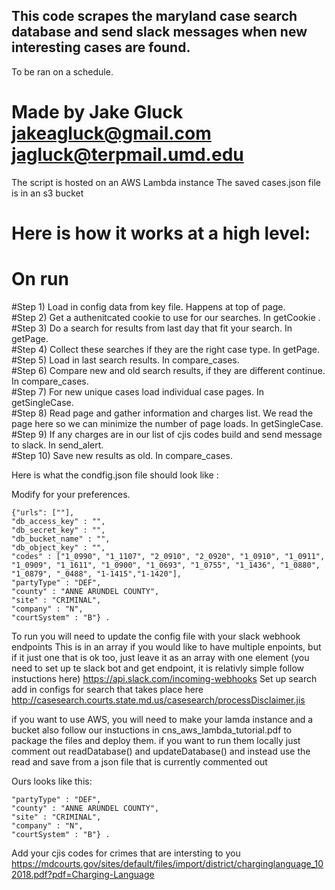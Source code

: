 ## This code scrapes the maryland case search database and send slack messages when new interesting cases are found. 
To be ran on a schedule.

# Made by Jake Gluck jakeagluck@gmail.com jagluck@terpmail.umd.edu

The script is hosted on an AWS Lambda instance
The saved cases.json file is in an s3 bucket

# Here is how it works at a high level:

# On run
#Step 1) Load in config data from key file. Happens at top of page.   
#Step 2) Get a authenitcated cookie to use for our searches. In getCookie .  
#Step 3) Do a search for results from last day that fit your search. In getPage.  
#Step 4) Collect these searches if they are the right case type. In getPage.  
#Step 5) Load in last search results. In compare_cases.  
#Step 6) Compare new and old search results, if they are different continue. In compare_cases.  
#Step 7) For new unique cases load individual case pages. In getSingleCase.  
#Step 8) Read page and gather information and charges list. We read the page here so we can minimize the number of page loads. In getSingleCase.  
#Step 9) If any charges are in our list of cjis codes build and send message to slack. In send_alert.  
#Step 10) Save new results as old. In compare_cases. 

Here is what the condfig.json file should look like :

Modify for your preferences.

```
{"urls": [""],  
"db_access_key" : "",  
"db_secret_key" : "",  
"db_bucket_name" : "",    
"db_object_key" : "",  
"codes" : ["1_0990", "1_1107", "2_0910", "2_0920", "1_0910", "1_0911", "1_0909", "1_1611", "1_0900", "1_0693", "1_0755", "1_1436", "1_0880", "1_0879", "_0488", "1-1415","1-1420"],  
"partyType" : "DEF",  
"county" : "ANNE ARUNDEL COUNTY",  
"site" : "CRIMINAL",  
"company" : "N",  
"courtSystem" : "B"} . 
```

To run you will need to update the config file with your slack webhook endpoints
This is in an array if you would like to have multiple enpoints, but if it just one that is ok too, just leave it as an array with one element
(you need to set up te slack bot and get endpoint, it is relativly simple follow instuctions here)
https://api.slack.com/incoming-webhooks
Set up search add in configs for search that takes place here 
http://casesearch.courts.state.md.us/casesearch/processDisclaimer.jis

if you want to use AWS, you will need to make your lamda instance and a bucket
also follow our instuctions in cns_aws_lambda_tutorial.pdf to package the files and deploy them. 
if you want to run them locally just comment out readDatabase() and updateDatabase() and instead use the read and save from a json file that is currently commented out 

Ours looks like this:
```
"partyType" : "DEF",  
"county" : "ANNE ARUNDEL COUNTY",  
"site" : "CRIMINAL",  
"company" : "N",  
"courtSystem" : "B"} . 
```

Add your cjis codes for crimes that are intersting to you
https://mdcourts.gov/sites/default/files/import/district/charginglanguage_102018.pdf?pdf=Charging-Language

